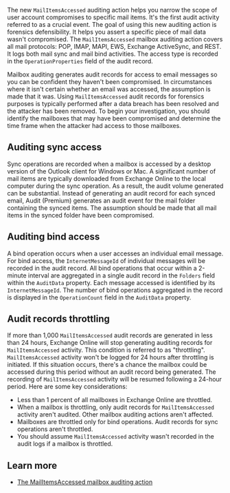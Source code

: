 The new `MailItemsAccessed` auditing action helps you narrow the scope of user account compromises to specific mail items. It's the first audit activity referred to as a crucial event. The goal of using this new auditing action is forensics defensibility. It helps you assert a specific piece of mail data wasn't compromised. The `MailItemsAccessed` mailbox auditing action covers all mail protocols: POP, IMAP, MAPI, EWS, Exchange ActiveSync, and REST. It logs both mail sync and mail bind activities. The access type is recorded in the `OperationProperties` field of the audit record.

Mailbox auditing generates audit records for access to email messages so you can be confident they haven't been compromised. In circumstances where it isn't certain whether an email was accessed, the assumption is made that it was. Using `MailItemsAccessed` audit records for forensics purposes is typically performed after a data breach has been resolved and the attacker has been removed. To begin your investigation, you should identify the mailboxes that may have been compromised and determine the time frame when the attacker had access to those mailboxes.

## Auditing sync access

Sync operations are recorded when a mailbox is accessed by a desktop version of the Outlook client for Windows or Mac. A significant number of mail items are typically downloaded from Exchange Online to the local computer during the sync operation. As a result, the audit volume generated can be substantial. Instead of generating an audit record for each synced email, Audit (Premium) generates an audit event for the mail folder containing the synced items. The assumption should be made that all mail items in the synced folder have been compromised.

## Auditing bind access

A bind operation occurs when a user accesses an individual email message. For bind access, the `InternetMessageId` of individual messages will be recorded in the audit record. All bind operations that occur within a 2-minute interval are aggregated in a single audit record in the `Folders` field within the `AuditData` property. Each message accessed is identified by its `InternetMessageId`. The number of bind operations aggregated in the record is displayed in the `OperationCount` field in the `AuditData` property.

## Audit records throttling

If more than 1,000 `MailItemsAccessed` audit records are generated in less than 24 hours, Exchange Online will stop generating auditing records for `MailItemsAccessed` activity. This condition is referred to as "throttling". `MailItemsAccessed` activity won't be logged for 24 hours after throttling is initiated. If this situation occurs, there's a chance the mailbox could be accessed during this period without an audit record being generated. The recording of `MailItemsAccessed` activity will be resumed following a 24-hour period. Here are some key considerations:

- Less than 1 percent of all mailboxes in Exchange Online are throttled.
- When a mailbox is throttling, only audit records for `MailItemsAccessed` activity aren't audited. Other mailbox auditing actions aren't affected.
- Mailboxes are throttled only for bind operations. Audit records for sync operations aren't throttled.
- You should assume `MailItemsAccessed` activity wasn't recorded in the audit logs if a mailbox is throttled.

## Learn more

- [The MailItemsAccessed mailbox auditing action](/microsoft-365/compliance/mailitemsaccessed-forensics-investigations?azure-portal=true)

